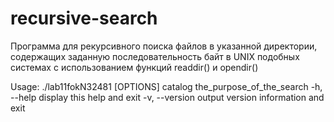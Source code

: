 # recursive-search
Программа для рекурсивного поиска файлов в указанной директории, содержащих заданную последовательность байт в UNIX подобных системах с использованием функций readdir() и opendir()


Usage: ./lab11fokN32481 [OPTIONS] catalog the_purpose_of_the_search
  -h, --help     display this help and exit
  -v, --version  output version information and exit
